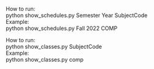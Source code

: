 How to run:\
python show_schedules.py Semester Year SubjectCode\
Example:\
python show_schedules.py Fall 2022 COMP

How to run:\
python show_classes.py SubjectCode\
Example:\
python show_classes.py comp


